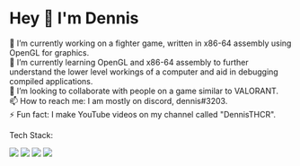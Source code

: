 # Hey 👋 I'm Dennis
🔭 I’m currently working on a fighter game, written in x86-64 assembly using OpenGL for graphics.  
🌱 I’m currently learning OpenGL and x86-64 assembly to further understand the lower level workings of a computer and aid in debugging compiled applications.  
👯 I’m looking to collaborate with people on a game similar to VALORANT.  
📫 How to reach me: I am mostly on discord, dennis#3203.  
⚡ Fun fact: I make YouTube videos on my channel called "DennisTHCR".  

Tech Stack:
<div align="left">
  <img src="https://img.shields.io/badge/-OpenGL-5586A4?logo=opengl&style=for-the-badge" />
  <img src="https://img.shields.io/badge/-C-A8B9CC?logo=c&style=for-the-badge" />
  <img src="https://img.shields.io/badge/-C++-00599C?logo=cplusplus&style=for-the-badge" />
  <img src="https://img.shields.io/badge/-x86--64%20ASM-5586A4?logo=none&style=for-the-badge" />
</div>
